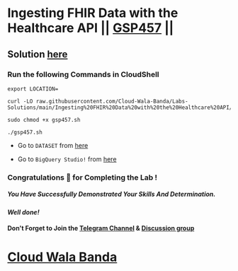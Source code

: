 # Ingesting FHIR Data with the Healthcare API || [GSP457](https://www.cloudskillsboost.google/focuses/6104?parent=catalog) ||

## Solution [here](https://youtu.be/gUZ2Cjv3DKo)

### Run the following Commands in CloudShell
```
export LOCATION=
```
```
curl -LO raw.githubusercontent.com/Cloud-Wala-Banda/Labs-Solutions/main/Ingesting%20FHIR%20Data%20with%20the%20Healthcare%20API/gsp457.sh

sudo chmod +x gsp457.sh

./gsp457.sh
```

* Go to `DATASET` from [here](https://console.cloud.google.com/healthcare/browser?)

* Go to `BigQuery Studio!` from [here](https://console.cloud.google.com/bigquery?)

### Congratulations 🎉 for Completing the Lab !

##### *You Have Successfully Demonstrated Your Skills And Determination.*

#### *Well done!*

#### Don't Forget to Join the [Telegram Channel](https://t.me/cloudwalabanda) & [Discussion group](https://t.me/cloudwalabandachats)

# [Cloud Wala Banda](https://www.youtube.com/@cloudwalabanda)
